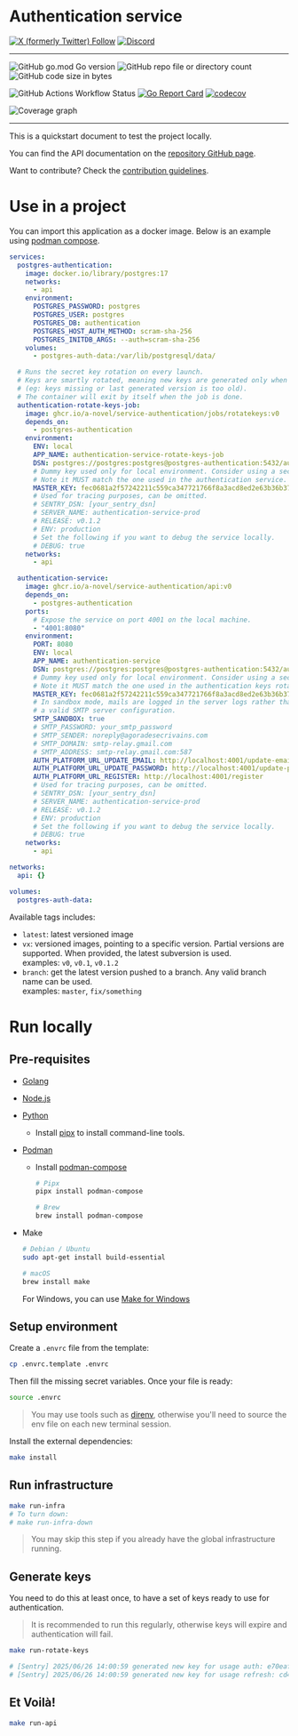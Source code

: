 # Authentication service

[![X (formerly Twitter) Follow](https://img.shields.io/twitter/follow/agora_ecrivains)](https://twitter.com/agora_ecrivains)
[![Discord](https://img.shields.io/discord/1315240114691248138?logo=discord)](https://discord.gg/rp4Qr8cA)

<hr />

![GitHub go.mod Go version](https://img.shields.io/github/go-mod/go-version/a-novel/service-authentication)
![GitHub repo file or directory count](https://img.shields.io/github/directory-file-count/a-novel/service-authentication)
![GitHub code size in bytes](https://img.shields.io/github/languages/code-size/a-novel/service-authentication)

![GitHub Actions Workflow Status](https://img.shields.io/github/actions/workflow/status/a-novel/service-authentication/main.yaml)
[![Go Report Card](https://goreportcard.com/badge/github.com/a-novel/service-authentication)](https://goreportcard.com/report/github.com/a-novel/service-authentication)
[![codecov](https://codecov.io/gh/a-novel/service-authentication/graph/badge.svg?token=cnSwTJ2q4n)](https://codecov.io/gh/a-novel/service-authentication)

![Coverage graph](https://codecov.io/gh/a-novel/service-authentication/graphs/sunburst.svg?token=cnSwTJ2q4n)

<hr />

This is a quickstart document to test the project locally.

You can find the API documentation on the [repository GitHub page](https://a-novel.github.io/authentication/).

Want to contribute? Check the [contribution guidelines](CONTRIBUTING.md).

# Use in a project

You can import this application as a docker image. Below is an example using
[podman compose](https://docs.podman.io/en/latest/markdown/podman-compose.1.html).

```yaml
services:
  postgres-authentication:
    image: docker.io/library/postgres:17
    networks:
      - api
    environment:
      POSTGRES_PASSWORD: postgres
      POSTGRES_USER: postgres
      POSTGRES_DB: authentication
      POSTGRES_HOST_AUTH_METHOD: scram-sha-256
      POSTGRES_INITDB_ARGS: --auth=scram-sha-256
    volumes:
      - postgres-auth-data:/var/lib/postgresql/data/

  # Runs the secret key rotation on every launch.
  # Keys are smartly rotated, meaning new keys are generated only when necessary
  # (eg: keys missing or last generated version is too old).
  # The container will exit by itself when the job is done.
  authentication-rotate-keys-job:
    image: ghcr.io/a-novel/service-authentication/jobs/rotatekeys:v0
    depends_on:
      - postgres-authentication
    environment:
      ENV: local
      APP_NAME: authentication-service-rotate-keys-job
      DSN: postgres://postgres:postgres@postgres-authentication:5432/authentication?sslmode=disable
      # Dummy key used only for local environment. Consider using a secure, private key in production.
      # Note it MUST match the one used in the authentication service.
      MASTER_KEY: fec0681a2f57242211c559ca347721766f8a3acd8ed2e63b36b3768051c702ca
      # Used for tracing purposes, can be omitted.
      # SENTRY_DSN: [your_sentry_dsn]
      # SERVER_NAME: authentication-service-prod
      # RELEASE: v0.1.2
      # ENV: production
      # Set the following if you want to debug the service locally.
      # DEBUG: true
    networks:
      - api

  authentication-service:
    image: ghcr.io/a-novel/service-authentication/api:v0
    depends_on:
      - postgres-authentication
    ports:
      # Expose the service on port 4001 on the local machine.
      - "4001:8080"
    environment:
      PORT: 8080
      ENV: local
      APP_NAME: authentication-service
      DSN: postgres://postgres:postgres@postgres-authentication:5432/authentication?sslmode=disable
      # Dummy key used only for local environment. Consider using a secure, private key in production.
      # Note it MUST match the one used in the authentication keys rotation job.
      MASTER_KEY: fec0681a2f57242211c559ca347721766f8a3acd8ed2e63b36b3768051c702ca
      # In sandbox mode, mails are logged in the server logs rather than being sent. Alternatively, you need to provide
      # a valid SMTP server configuration.
      SMTP_SANDBOX: true
      # SMTP_PASSWORD: your_smtp_password
      # SMTP_SENDER: noreply@agoradesecrivains.com
      # SMTP_DOMAIN: smtp-relay.gmail.com
      # SMTP_ADDRESS: smtp-relay.gmail.com:587
      AUTH_PLATFORM_URL_UPDATE_EMAIL: http://localhost:4001/update-email
      AUTH_PLATFORM_URL_UPDATE_PASSWORD: http://localhost:4001/update-password
      AUTH_PLATFORM_URL_REGISTER: http://localhost:4001/register
      # Used for tracing purposes, can be omitted.
      # SENTRY_DSN: [your_sentry_dsn]
      # SERVER_NAME: authentication-service-prod
      # RELEASE: v0.1.2
      # ENV: production
      # Set the following if you want to debug the service locally.
      # DEBUG: true
    networks:
      - api

networks:
  api: {}

volumes:
  postgres-auth-data:
```

Available tags includes:

- `latest`: latest versioned image
- `vx`: versioned images, pointing to a specific version. Partial versions are supported. When provided, the
  latest subversion is used.\
  examples: `v0`, `v0.1`, `v0.1.2`
- `branch`: get the latest version pushed to a branch. Any valid branch name can be used.\
  examples: `master`, `fix/something`

# Run locally

## Pre-requisites

- [Golang](https://go.dev/doc/install)
- [Node.js](https://nodejs.org/en/download/)
- [Python](https://www.python.org/downloads/)
  - Install [pipx](https://pipx.pypa.io/stable/installation/) to install command-line tools.
- [Podman](https://podman.io/docs/installation)
  - Install [podman-compose](https://github.com/containers/podman-compose)

    ```bash
    # Pipx
    pipx install podman-compose

    # Brew
    brew install podman-compose
    ```

- Make

  ```bash
  # Debian / Ubuntu
  sudo apt-get install build-essential

  # macOS
  brew install make
  ```

  For Windows, you can use [Make for Windows](https://gnuwin32.sourceforge.net/packages/make.htm)

## Setup environment

Create a `.envrc` file from the template:

```bash
cp .envrc.template .envrc
```

Then fill the missing secret variables. Once your file is ready:

```bash
source .envrc
```

> You may use tools such as [direnv](https://direnv.net/), otherwise you'll need to source the env file on each new
> terminal session.

Install the external dependencies:

```bash
make install
```

## Run infrastructure

```bash
make run-infra
# To turn down:
# make run-infra-down
```

> You may skip this step if you already have the global infrastructure running.

## Generate keys

You need to do this at least once, to have a set of keys ready to use for authentication.

> It is recommended to run this regularly, otherwise keys will expire and authentication
> will fail.

```bash
make run-rotate-keys

# [Sentry] 2025/06/26 14:00:59 generated new key for usage auth: e70eaf3f-1861-4be7-80c2-85c34e9b8371
# [Sentry] 2025/06/26 14:00:59 generated new key for usage refresh: cd4be805-6fed-4b50-8d6a-3e1fcd65e3c8
```

## Et Voilà!

```bash
make run-api
```
